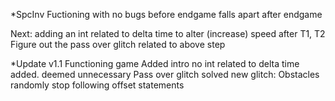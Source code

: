 *SpcInv 
Fuctioning with no bugs before endgame
falls apart after endgame

Next:
adding an int related to delta time to alter (increase) speed after T1, T2
Figure out the pass over glitch related to above step

*Update v1.1
Functioning game
Added intro
no int related to delta time added. deemed unnecessary
Pass over glitch solved
new glitch: Obstacles randomly stop following offset statements
